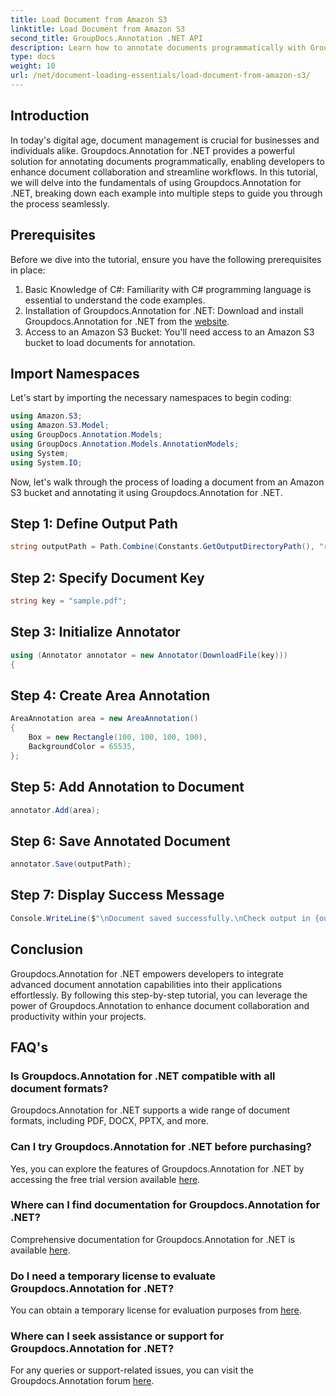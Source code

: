 ```yaml
---
title: Load Document from Amazon S3
linktitle: Load Document from Amazon S3
second_title: GroupDocs.Annotation .NET API
description: Learn how to annotate documents programmatically with Groupdocs.Annotation for .NET. Step-by-step tutorial for seamless integration.
type: docs
weight: 10
url: /net/document-loading-essentials/load-document-from-amazon-s3/
---
```

## Introduction
In today's digital age, document management is crucial for businesses and individuals alike. Groupdocs.Annotation for .NET provides a powerful solution for annotating documents programmatically, enabling developers to enhance document collaboration and streamline workflows. In this tutorial, we will delve into the fundamentals of using Groupdocs.Annotation for .NET, breaking down each example into multiple steps to guide you through the process seamlessly.
## Prerequisites
Before we dive into the tutorial, ensure you have the following prerequisites in place:
1. Basic Knowledge of C#: Familiarity with C# programming language is essential to understand the code examples.
2. Installation of Groupdocs.Annotation for .NET: Download and install Groupdocs.Annotation for .NET from the [website](https://releases.groupdocs.com/annotation/net/).
3. Access to an Amazon S3 Bucket: You'll need access to an Amazon S3 bucket to load documents for annotation.

## Import Namespaces
Let's start by importing the necessary namespaces to begin coding:

```csharp
using Amazon.S3;
using Amazon.S3.Model;
using GroupDocs.Annotation.Models;
using GroupDocs.Annotation.Models.AnnotationModels;
using System;
using System.IO;
```


Now, let's walk through the process of loading a document from an Amazon S3 bucket and annotating it using Groupdocs.Annotation for .NET.
## Step 1: Define Output Path
```csharp
string outputPath = Path.Combine(Constants.GetOutputDirectoryPath(), "result" + Path.GetExtension("input.pdf"));
```
## Step 2: Specify Document Key
```csharp
string key = "sample.pdf";
```
## Step 3: Initialize Annotator
```csharp
using (Annotator annotator = new Annotator(DownloadFile(key)))
{
```
## Step 4: Create Area Annotation
```csharp
AreaAnnotation area = new AreaAnnotation()
{
    Box = new Rectangle(100, 100, 100, 100),
    BackgroundColor = 65535,
};
```
## Step 5: Add Annotation to Document
```csharp
annotator.Add(area);
```
## Step 6: Save Annotated Document
```csharp
annotator.Save(outputPath);
```
## Step 7: Display Success Message
```csharp
Console.WriteLine($"\nDocument saved successfully.\nCheck output in {outputPath}.");
```

## Conclusion
Groupdocs.Annotation for .NET empowers developers to integrate advanced document annotation capabilities into their applications effortlessly. By following this step-by-step tutorial, you can leverage the power of Groupdocs.Annotation to enhance document collaboration and productivity within your projects.
## FAQ's
### Is Groupdocs.Annotation for .NET compatible with all document formats?
Groupdocs.Annotation for .NET supports a wide range of document formats, including PDF, DOCX, PPTX, and more.
### Can I try Groupdocs.Annotation for .NET before purchasing?
Yes, you can explore the features of Groupdocs.Annotation for .NET by accessing the free trial version available [here](https://releases.groupdocs.com/).
### Where can I find documentation for Groupdocs.Annotation for .NET?
Comprehensive documentation for Groupdocs.Annotation for .NET is available [here](https://reference.groupdocs.com/annotation/net/).
### Do I need a temporary license to evaluate Groupdocs.Annotation for .NET?
You can obtain a temporary license for evaluation purposes from [here](https://purchase.groupdocs.com/temporary-license/).
### Where can I seek assistance or support for Groupdocs.Annotation for .NET?
For any queries or support-related issues, you can visit the Groupdocs.Annotation forum [here](https://forum.groupdocs.com/c/annotation/10).
